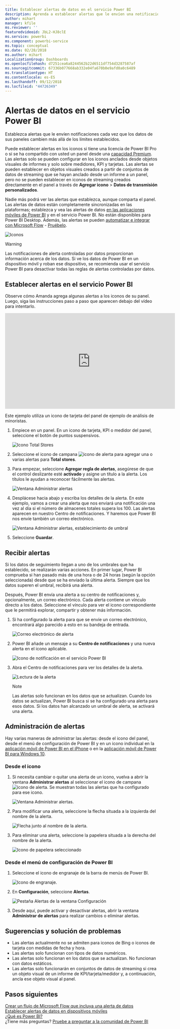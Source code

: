 ```yaml
---
title: Establecer alertas de datos en el servicio Power BI
description: Aprenda a establecer alertas que le envíen una notificación cada vez que los datos de sus paneles cambien más allá de los límites establecidos en el servicio Microsoft Power BI.
author: mihart
manager: kfile
ms.reviewer: ''
featuredvideoid: JbL2-HJ8clE
ms.service: powerbi
ms.component: powerbi-service
ms.topic: conceptual
ms.date: 02/28/2018
ms.author: mihart
LocalizationGroup: Dashboards
ms.openlocfilehash: d7251cea6a8244562b22d6511df754d3287587af
ms.sourcegitcommit: 67336b077668ab332e04fa670b0e9afd0a0c6489
ms.translationtype: HT
ms.contentlocale: es-ES
ms.lasthandoff: 09/12/2018
ms.locfileid: "44726349"
---
```

# <a name="data-alerts-in-power-bi-service"></a>Alertas de datos en el servicio Power BI
Establezca alertas que le envíen notificaciones cada vez que los datos de sus paneles cambien más allá de los límites establecidos. 

Puede establecer alertas en los iconos si tiene una licencia de Power BI Pro o si se ha compartido con usted un panel desde una [capacidad Premium](service-premium.md). Las alertas solo se pueden configurar en los iconos anclados desde objetos visuales de informes y solo sobre medidores, KPI y tarjetas. Las alertas se pueden establecer en objetos visuales creados a partir de conjuntos de datos de streaming que se hayan anclado desde un informe a un panel, pero no se pueden establecer en iconos de streaming creados directamente en el panel a través de **Agregar icono** > **Datos de transmisión personalizados**. 

Nadie más podrá ver las alertas que establezca, aunque comparta el panel. Las alertas de datos están completamente sincronizadas en las plataformas; establezca y vea las alertas de datos [en las aplicaciones móviles de Power BI](consumer/mobile/mobile-set-data-alerts-in-the-mobile-apps.md) y en el servicio Power BI. No están disponibles para Power BI Desktop. Además, las alertas se pueden [automatizar e integrar con Microsoft Flow](https://flow.microsoft.com) - [Pruébelo](service-flow-integration.md).

![Iconos](media/service-set-data-alerts/powerbi-alert-types-new.png)

> [!WARNING]
> Las notificaciones de alerta controladas por datos proporcionan información acerca de los datos. Si ve los datos de Power BI en un dispositivo móvil y roban ese dispositivo, se recomienda usar el servicio Power BI para desactivar todas las reglas de alertas controladas por datos.
> 
> 

## <a name="set-data-alerts-in-power-bi-service"></a>Establecer alertas en el servicio Power BI
Observe cómo Amanda agrega algunas alertas a los iconos de su panel. Luego, siga las instrucciones paso a paso que aparecen debajo del vídeo para intentarlo.

<iframe width="560" height="315" src="https://www.youtube.com/embed/JbL2-HJ8clE" frameborder="0" allowfullscreen></iframe>

Este ejemplo utiliza un icono de tarjeta del panel de ejemplo de análisis de minoristas.

1. Empiece en un panel. En un icono de tarjeta, KPI o medidor del panel, seleccione el botón de puntos suspensivos.
   
   ![Icono Total Stores](media/service-set-data-alerts/powerbi-card.png)
2. Seleccione el icono de campana ![icono de alerta](media/service-set-data-alerts/power-bi-bell-icon.png) para agregar una o varias alertas para **Total stores**.
   
1. Para empezar, seleccione **Agregar regla de alertas**, asegúrese de que el control deslizante esté **activado** y asigne un título a la alerta. Los títulos le ayudan a reconocer fácilmente las alertas.
   
   ![Ventana Administrar alertas](media/service-set-data-alerts/powerbi-alert-title.png)
4. Desplácese hacia abajo y escriba los detalles de la alerta.  En este ejemplo, vamos a crear una alerta que nos enviará una notificación una vez al día si el número de almacenes totales supera los 100. Las alertas aparecen en nuestro Centro de notificaciones. Y haremos que Power BI nos envíe también un correo electrónico.
   
   ![Ventana Administrar alertas, establecimiento de umbral](media/service-set-data-alerts/power-bi-set-alert-details.png)
5. Seleccione **Guardar**.

## <a name="receiving-alerts"></a>Recibir alertas
Si los datos de seguimiento llegan a uno de los umbrales que ha establecido, se realizarán varias acciones. En primer lugar, Power BI comprueba si han pasado más de una hora o de 24 horas (según la opción seleccionada) desde que se ha enviado la última alerta. Siempre que los datos superen el umbral, recibirá una alerta.

Después, Power BI envía una alerta a su centro de notificaciones y, opcionalmente, un correo electrónico. Cada alerta contiene un vínculo directo a los datos. Seleccione el vínculo para ver el icono correspondiente que le permitirá explorar, compartir y obtener más información.  

1. Si ha configurado la alerta para que se envíe un correo electrónico, encontrará algo parecido a esto en su bandeja de entrada.
   
   ![Correo electrónico de alerta](media/service-set-data-alerts/powerbi-alerts-email.png)
2. Power BI añade un mensaje a su **Centro de notificaciones** y una nueva alerta en el icono aplicable.
   
   ![Icono de notificación en el servicio Power BI](media/service-set-data-alerts/powerbi-alert-notifications.png)
3. Abra el Centro de notificaciones para ver los detalles de la alerta.
   
    ![Lectura de la alerta](media/service-set-data-alerts/powerbi-alert-notfication.png)
   
   > [!NOTE]
   > Las alertas solo funcionan en los datos que se actualizan. Cuando los datos se actualizan, Power BI busca si se ha configurado una alerta para esos datos. Si los datos han alcanzado un umbral de alerta, se activará una alerta.
   > 
   > 

## <a name="managing-alerts"></a>Administración de alertas
Hay varias maneras de administrar las alertas: desde el icono del panel, desde el menú de configuración de Power BI y en un icono individual en la [aplicación móvil de Power BI en el iPhone](consumer/mobile/mobile-set-data-alerts-in-the-mobile-apps.md) o en la [aplicación móvil de Power BI para Windows 10](consumer/mobile/mobile-set-data-alerts-in-the-mobile-apps.md).

### <a name="from-the-tile-itself"></a>Desde el icono
1. Si necesita cambiar o quitar una alerta de un icono, vuelva a abrir la ventana **Administrar alertas** al seleccionar el icono de campana ![icono de alerta](media/service-set-data-alerts/power-bi-bell-icon.png). Se muestran todas las alertas que ha configurado para ese icono.
   
    ![Ventana Administrar alertas](media/service-set-data-alerts/powerbi-see-alerts.png).
2. Para modificar una alerta, seleccione la flecha situada a la izquierda del nombre de la alerta.
   
    ![Flecha junto al nombre de la alerta](media/service-set-data-alerts/powerbi-see-alerts-arrow.png).
3. Para eliminar una alerta, seleccione la papelera situada a la derecha del nombre de la alerta.
   
      ![Icono de papelera seleccionado](media/service-set-data-alerts/powerbi-see-alerts-delete.png)

### <a name="from-the-power-bi-settings-menu"></a>Desde el menú de configuración de Power BI
1. Seleccione el icono de engranaje de la barra de menús de Power BI.
   
    ![Icono de engranaje](media/service-set-data-alerts/powerbi-gear-icon.png).
2. En **Configuración**, seleccione **Alertas**.
   
    ![Pestaña Alertas de la ventana Configuración](media/service-set-data-alerts/powerbi-alert-settings.png)
3. Desde aquí, puede activar y desactivar alertas, abrir la ventana **Administrar de alertas** para realizar cambios o eliminar alertas.

## <a name="tips-and-troubleshooting"></a>Sugerencias y solución de problemas
* Las alertas actualmente no se admiten para iconos de Bing o iconos de tarjeta con medidas de fecha y hora.
* Las alertas solo funcionan con tipos de datos numéricos.
* Las alertas solo funcionan en los datos que se actualizan. No funcionan con datos estáticos.
* Las alertas solo funcionarán en conjuntos de datos de streaming si crea un objeto visual de un informe de KPI/tarjeta/medidor y, a continuación, ancla ese objeto visual al panel.

## <a name="next-steps"></a>Pasos siguientes
[Crear un flujo de Microsoft Flow que incluya una alerta de datos](service-flow-integration.md)    
[Establecer alertas de datos en dispositivos móviles](consumer/mobile/mobile-set-data-alerts-in-the-mobile-apps.md)    
[¿Qué es Power BI?](power-bi-overview.md)    
¿Tiene más preguntas? [Pruebe a preguntar a la comunidad de Power BI](http://community.powerbi.com/)

